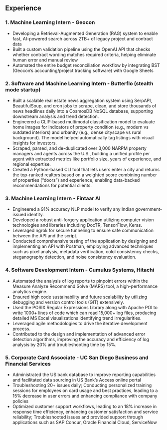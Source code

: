 ## Experience

### 1. Machine Learning Intern - Geocon							
- Developing a Retrieval-Augmented Generation (RAG) system to enable fast, AI-powered search across 2TB+ of legacy project and contract data
- Built a custom validation pipeline using the OpenAI API that checks whether contract wording matches required criteria, helping eliminate human error and manual review
- Automated the entire budget reconciliation workflow by integrating BST (Geocon’s accounting/project tracking software) with Google Sheets


### 2. Software and Machine Learning Intern - Butterflo (stealth mode startup)								
- Built a scalable real estate news aggregation system using SerpAPI, BeautifulSoup, and cron jobs to scrape, clean, and store thousands of news headlines daily into a CosmosDB NoSQL database, supporting downstream analysis and trend detection.
- Engineered a CLIP-based multimodal classification model to evaluate home images for indicators of property condition (e.g., modern vs outdated interiors) and urbanity (e.g., dense cityscape vs rural background). The model helped automatically tag listings with visual insights for investors.
- Scraped, parsed, and de-duplicated over 3,000 NARPM property managers and agents across the U.S., building a unified profile per agent with extracted metrics like portfolio size, years of experience, and regional expertise.
- Created a Python-based CLI tool that lets users enter a city and returns the top-ranked realtors based on a weighted score combining number of properties (“doors”) and experience, enabling data-backed recommendations for potential clients.


### 3. Machine Learning Intern - Fintaar AI    								
- Engineered a 91% accuracy NLP model to verify any Indian government-issued identity.
- Developed a robust anti-forgery application utilizing computer vision technologies and libraries including DocTR, TensorFlow, Keras.
- Leveraged ngrok for secure tunneling to ensure safe communication between the API and the script.
- Conducted comprehensive testing of the application by designing and implementing an API with Postman, employing advanced techniques such as pixel analysis, metadata verification, colol 
  consistency checks, steganography detection, and noise consistency evaluation.

### 4. Software Development Intern - Cumulus Systems, Hitachi
- Automated the analysis of log reports to pinpoint errors within the Measure Analyze Recommend Solve (MARS) tool, a high-performance analytics engine.
- Ensured high code sustainability and future scalability by utilizing debugging and version control tools (GIT) extensively.
- Used the POSIX Regular Expressions Library along with Apache POI to write 1000+ lines of code which can read 15,000+ log files, producing detailed MS Excel visualizations identifying trend 
  irregularities.
- Leveraged agile methodologies to drive the iterative development process.
- Contributed to the design and implementation of advanced error detection algorithms, improving the accuracy and efficiency of log analysis by 20% and troubleshooting time by 15%.

### 5. Corporate Card Associate - UC San Diego Business and Financial Services
- Administrated the US bank database to improve reporting capabilities and facilitated data sourcing in US Bank’s Access online portal
- Troubleshooting 20+ issues daily; Conducting personalized training sessions for employees on card usage and best practices, leading to a 15% decrease in user errors and enhancing compliance with company policies
- Optimized customer support workflows, leading to an 18% increase in response time efficiency, enhancing customer satisfaction and service reliability; Troubleshooted issues and provided support through applications such as SAP Concur, Oracle Financial Cloud, ServiceNow
